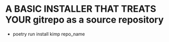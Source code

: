 # A BASIC INSTALLER THAT TREATS YOUR gitrepo as a source repository

* poetry run install kimp repo_name